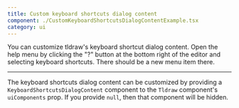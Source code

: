 ```yaml
---
title: Custom keyboard shortcuts dialog content
component: ./CustomKeyboardShortcutsDialogContentExample.tsx
category: ui
---
```


You can customize tldraw's keyboard shortcut dialog content. Open the help menu by clicking the "?" button at the bottom right of the editor and selecting keyboard shortcuts. There should be a new menu item there.

---

The keyboard shortcuts dialog content can be customized by providing a `KeyboardShortcutsDialogContent` component to the `Tldraw` component's `uiComponents` prop. If you provide `null`, then that component will be hidden.
